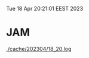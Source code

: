 Tue 18 Apr 20:21:01 EEST 2023
# JAM
<a href='./cache/202304/18_20.log'>./cache/202304/18_20.log</a>

